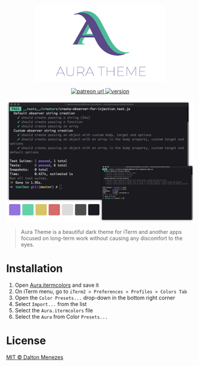 <p align="center">
  <img src="https://github.com/daltonmenezes/assets/blob/master/images/aura-theme/heading.png?raw=true" alt="Aura Theme" width="70%" />
</p>

<p align="center">
  <!-- Patreon -->
  <a href="https://www.patreon.com/daltonmenezes">
    <img alt="patreon url" src="https://img.shields.io/badge/support%20on-patreon-1C1E26?style=for-the-badge&labelColor=1C1E26&color=4dbb99">
  </a>
  <!-- version -->
  <a href="#">
    <img alt="version" src="https://img.shields.io/badge/version%20-v1.0.0-1C1E26?style=for-the-badge&labelColor=1C1E26&color=4dbb99">
  </a>
</p>

<p align="center">
  <img alt="preview" src="https://github.com/daltonmenezes/assets/blob/master/images/aura-theme/aura-iterm-preview.png?raw=true" >
</p>

> Aura Theme is a beautiful dark theme for iTerm and another apps focused on long-term work without causing any discomfort to the eyes.

# Installation
1. Open [Aura.itermcolors](https://raw.githubusercontent.com/daltonmenezes/aura-theme/master/packages/iterm/Aura.itermcolors) and save it
2. On iTerm menu, go to `iTerm2 > Preferences > Profiles > Colors Tab`
3. Open the `Color Presets...` drop-down in the bottom right corner
4. Select `Import...` from the list
5. Select the `Aura.itermcolors` file
6. Select the `Aura` from Color `Presets...`

# License
[MIT © Dalton Menezes](https://github.com/daltonmenezes/aura-theme/blob/master/LICENSE)

